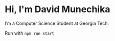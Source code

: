 # Hi, I'm David Munechika
I’m a Computer Science Student at Georgia Tech.

Run with  `npm run start`
